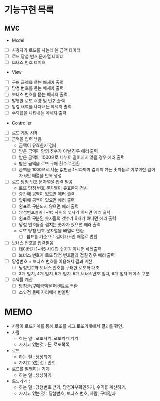 # 기능구현 목록

## MVC

- Model

* [ ] 사용자가 로또를 사는데 쓴 금액 데이터
* [ ] 로또 당첨 번호 문자열 데이터
* [ ] 보너스 번호 데이터

- View

* [ ] 구매 금액을 묻는 메세지 출력
* [ ] 당첨 번호를 묻는 메세지 출력
* [ ] 보너스 번호를 묻는 메세지 출력
* [ ] 발행한 로또 수량 및 번호 출력
* [ ] 당첨 내역을 나타내는 메세지 출력
* [ ] 수익률을 나타내는 메세지 출력

- Controller

* [ ] 로또 게임 시작
* [ ] 금액을 입력 받음
  - 금액이 유효한지 검사
  - [ ] 받은 금액이 양의 정수가 아닐 경우 에러 출력
  - [ ] 받은 금액이 1000으로 나누어 떨어지지 않을 경우 에러 출력
  - 받은 금액을 로또 구매 횟수로 전환
  - [ ] 금액을 1000으로 나눈 값만큼 1~45까지 겹치지 않는 숫자들로 이루어진 길이가 6인 배열을 반복 생성
* [ ] 로또 당첨 번호 문자열을 입력 받음
  - 로또 당첨 번호 문자열이 유효한지 검사
  - [ ] 중간에 공백이 있으면 에러 출력
  - [ ] 앞뒤에 공백이 있으면 에러 출력
  - [ ] 쉼표로 구분되지 않으면 에러 출력
  - [ ] 당첨번호들이 1~45 사이의 숫자가 아니면 에러 출력
  - [ ] 쉼표로 구분된 숫자들의 갯수가 6개가 아니면 에러 출력
  - [ ] 당첨 번호들중 겹치는 숫자가 있으면 에러 출력
  - 로또 당첨 번호 문자열을 배열로 변환
    - [ ] 쉼표를 기준으로 길이가 6인 배열로 변환
* [ ] 보너스 번호를 입력받음
  - [ ] 데이터가 1~45 사이의 숫자가 아니면 에러출력
  - [ ] 보너스 번호가 로또 당첨 번호들과 겹칠 경우 에러 출력
* [ ] 당첨번호 + 보너스 번호를 이용해서 결과 계산
  - [ ] 당첨번호와 보너스 번호를 구매한 로또와 대조
  - [ ] 3개 일치, 4개 일치, 5개 일치, 5개,보너스번호 일치, 6개 일치 케이스 구분
* [ ] 수익률 계산
  - [ ] 당첨금/구매금액을 퍼센트로 변환
  - [ ] 소숫점 둘째 자리에서 반올림

# MEMO

- 사람이 로또기계를 통해 로또를 사고 로또가게에서 결과를 확인.
- 사람
  - 하는 일 : 로또사기, 로또가게 가기
  - 가지고 있는것 : 돈, 로또목록
- 로또
  - 하는 일 : 생성되기
  - 가지고 있는것 : 번호
- 로또를 발행하는 기계
  - 하는 일 : 생성하기
- 로또가게 :
  - 하는 일 : 당첨번호 받기, 당첨여부확인하기, 수익률 계산하기.
  - 가지고 있는 것 : 당첨번호, 보너스 번호, 사람, 구매결과
